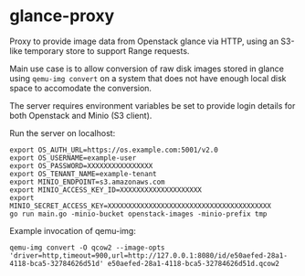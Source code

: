# glance-proxy

Proxy to provide image data from Openstack glance via HTTP, using an S3-like temporary store to support Range requests.

Main use case is to allow conversion of raw disk images stored in glance using `qemu-img convert` on a system
that does not have enough local disk space to accomodate the conversion. 

The server requires environment variables be set to provide login details for both Openstack and Minio (S3 client). 

Run the server on localhost:
```
export OS_AUTH_URL=https://os.example.com:5001/v2.0
export OS_USERNAME=example-user
export OS_PASSWORD=XXXXXXXXXXXXXXXX
export OS_TENANT_NAME=example-tenant
export MINIO_ENDPOINT=s3.amazonaws.com
export MINIO_ACCESS_KEY_ID=XXXXXXXXXXXXXXXXXXXX
export MINIO_SECRET_ACCESS_KEY=XXXXXXXXXXXXXXXXXXXXXXXXXXXXXXXXXXXXXXXX
go run main.go -minio-bucket openstack-images -minio-prefix tmp
```

Example invocation of qemu-img:
```
qemu-img convert -O qcow2 --image-opts 'driver=http,timeout=900,url=http://127.0.0.1:8080/id/e50aefed-28a1-4118-bca5-32784626d51d' e50aefed-28a1-4118-bca5-32784626d51d.qcow2
```
